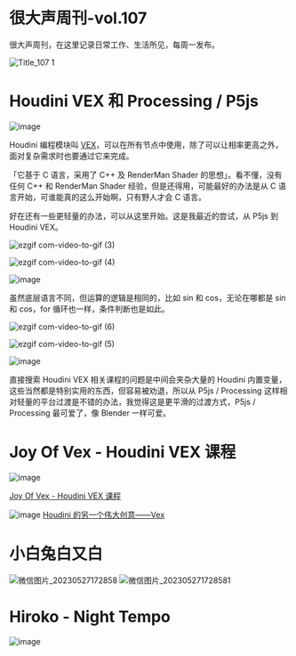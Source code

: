 # 很大声周刊-vol.107
很大声周刊，在这里记录日常工作、生活所见，每周一发布。

![Title_107 1](https://github.com/hendasheng/HenDaShengWeekly/assets/20842136/2f0d5b35-efd2-439f-8277-9461ae5fd46c)


# Houdini VEX 和 Processing / P5js
![image](https://github.com/hendasheng/HenDaShengWeekly/assets/20842136/1fe6deaf-9d4f-4ebf-8160-8357031e6de6)

Houdini 编程模块叫 [VEX](https://www.sidefx.com/docs/houdini/vex/index.html)，可以在所有节点中使用，除了可以让相率更高之外，面对复杂需求时也要通过它来完成。

「它基于 C 语言，采用了 C++ 及 RenderMan Shader 的思想」。看不懂，没有任何 C++ 和 RenderMan Shader 经验，但是还得用，可能最好的办法是从 C 语言开始，可谁能真的这么开始啊，只有野人才会 C 语言。

好在还有一些更轻量的办法，可以从这里开始。这是我最近的尝试，从 P5js 到 Houdini VEX。

![ezgif com-video-to-gif (3)](https://github.com/hendasheng/HenDaShengWeekly/assets/20842136/6218234b-6d6a-4402-893a-7fee897cd0c3)

![ezgif com-video-to-gif (4)](https://github.com/hendasheng/HenDaShengWeekly/assets/20842136/4ee1293a-ff8f-4b7c-b50e-ed33e82130c2)

![image](https://github.com/hendasheng/HenDaShengWeekly/assets/20842136/b1716a5c-b7b0-4d24-ab88-8d0fe5684d9c)

虽然底层语言不同，但运算的逻辑是相同的，比如 sin 和 cos，无论在哪都是 sin 和 cos，for 循环也一样，条件判断也是如此。

![ezgif com-video-to-gif (6)](https://github.com/hendasheng/HenDaShengWeekly/assets/20842136/c9b0b32a-d474-4cf0-a75b-2b2e476fc276)

![ezgif com-video-to-gif (5)](https://github.com/hendasheng/HenDaShengWeekly/assets/20842136/4ec13db6-642c-484d-b120-00231e753542)

![image](https://github.com/hendasheng/HenDaShengWeekly/assets/20842136/284a1a17-f70c-4bfc-b22e-09dc230ee204)

直接搜索 Houdini VEX 相关课程的问题是中间会夹杂大量的 Houdini 内置变量，这些当然都是特别实用的东西，但容易被劝退，所以从 P5js / Processing 这样相对轻量的平台过渡是不错的办法，我觉得这是更平滑的过渡方式，P5js / Processing 最可爱了，像 Blender 一样可爱。

# Joy Of Vex - Houdini VEX 课程
![image](https://github.com/hendasheng/HenDaShengWeekly/assets/20842136/24c418a5-3689-4b7e-a5e1-72a66739136d)

[Joy Of Vex - Houdini VEX 课程](https://www.tokeru.com/cgwiki/JoyOfVex)

![image](https://github.com/hendasheng/HenDaShengWeekly/assets/20842136/685fec88-f26d-4f74-9272-c2eb469d7e0f)
[Houdini 的另一个伟大创意——Vex](https://www.tokeru.com/cgwiki/MayaToHoudini#:~:text=%E6%93%8D%E4%BD%9C%E8%AF%A5%E6%95%B0%E6%8D%AE%E3%80%82-,Houdini%20%E7%9A%84%E5%8F%A6%E4%B8%80%E4%B8%AA%E4%BC%9F%E5%A4%A7%E5%88%9B%E6%84%8F%E2%80%94%E2%80%94Vex,-%E5%A6%82%E6%9E%9C%20Houdini%20%E7%9A%84)

# 小白兔白又白
![微信图片_20230527172858](https://github.com/hendasheng/HenDaShengWeekly/assets/20842136/176a3736-23f0-42e1-ae34-d9587be68f82)
![微信图片_202305271728581](https://github.com/hendasheng/HenDaShengWeekly/assets/20842136/33299d69-329f-471e-97bf-20e6ab9e6eb1)

# Hiroko - Night Tempo
![image](https://github.com/hendasheng/HenDaShengWeekly/assets/20842136/af0a312a-55cd-474c-83bd-7133b1435d20)

